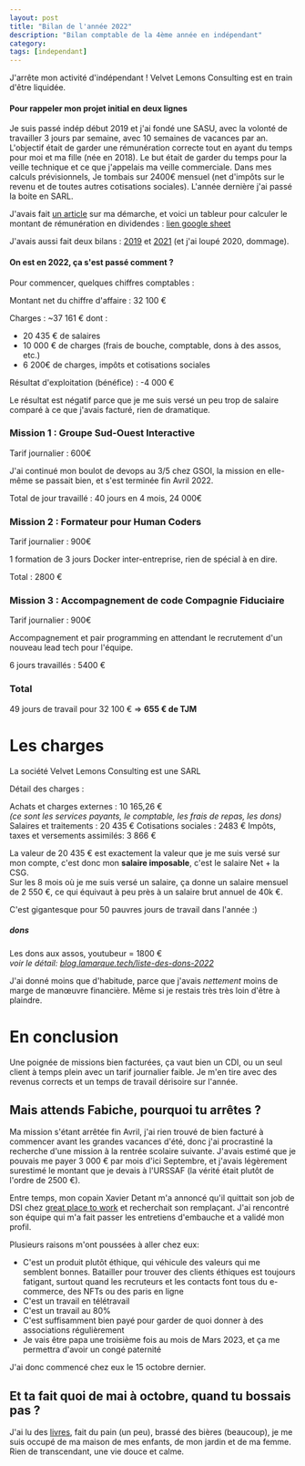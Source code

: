 ```yaml
---
layout: post
title: "Bilan de l'année 2022"
description: "Bilan comptable de la 4ème année en indépendant"
category: 
tags: [independant]
---
```


J'arrête mon activité d'indépendant ! Velvet Lemons Consulting est en train d'être liquidée. 


#### Pour rappeler mon projet initial en deux lignes  

Je suis passé indép début 2019 et j'ai fondé une SASU, avec la volonté de travailler 3 jours par semaine, avec 10 semaines de vacances par an.
L'objectif était de garder une rémunération correcte tout en ayant du temps pour moi et ma fille (née en 2018). Le but était de garder du temps pour la veille technique et ce que j'appelais ma veille commerciale.
Dans mes calculs prévisionnels, Je tombais sur 2400€ mensuel (net d'impôts sur le revenu et de toutes autres cotisations sociales). 
L'année dernière j'ai passé la boite en SARL.

J'avais fait [un article](http://blog.lamarque.tech/3-jours-pour-eux,-4-jours-pour-moi/) sur ma démarche, et voici un tableur pour calculer le montant de rémunération en dividendes : [lien google sheet](https://docs.google.com/spreadsheets/d/1DEdNL_318McOga50-6V5iCfooWyqcsC3P1HbeO1dX-c/edit?usp=sharing)

J'avais aussi fait deux bilans : [2019](https://blog.lamarque.tech/Bilan-de-l'ann%C3%A9e-2019/) et [2021](https://blog.lamarque.tech/Bilan-de-l'ann%C3%A9e-2021/) (et j'ai loupé 2020, dommage). 

#### On est en 2022, ça s'est passé comment ?

Pour commencer, quelques chiffres comptables : 

Montant net du chiffre d'affaire : 32 100 €  

Charges : ~37 161 € dont : 
- 20 435 € de salaires
- 10 000 € de charges (frais de bouche, comptable, dons à des assos, etc.)
- 6 200€ de charges, impôts et cotisations sociales 


Résultat d'exploitation (bénéfice) : -4 000 €   

Le résultat est négatif parce que je me suis versé un peu trop de salaire comparé à ce que j'avais facturé, rien de 
dramatique.

### Mission 1 : Groupe Sud-Ouest Interactive

Tarif journalier : 600€

J'ai continué mon boulot de devops au 3/5 chez GSOI, la mission en elle-même se passait bien, et s'est terminée fin 
Avril 2022.

Total de jour travaillé : 40 jours en 4 mois, 24 000€


### Mission 2 : Formateur pour Human Coders

Tarif journalier : 900€

1 formation de 3 jours Docker inter-entreprise, rien de spécial à en dire.

Total : 2800 € 


### Mission 3 : Accompagnement de code Compagnie Fiduciaire

Tarif journalier : 900€ 

Accompagnement et pair programming en attendant le recrutement d'un nouveau lead tech pour l'équipe. 

6 jours travaillés : 5400 € 


### Total 
 
49 jours de travail pour 32 100 € => **655 € de TJM**


# Les charges

La société Velvet Lemons Consulting est une SARL

Détail des charges :

Achats et charges externes : 10 165,26 €     
_(ce sont les services payants, le comptable, les frais de repas, les dons)_
Salaires et traitements : 20 435 €
Cotisations sociales : 2483 €
Impôts, taxes et versements assimilés: 3 866 €


La valeur de 20 435 € est exactement la valeur que je me suis versé sur mon compte, c'est donc mon **salaire
imposable**, c'est le salaire Net + la CSG.     
Sur les 8 mois où je me suis versé un salaire, ça donne un salaire mensuel de 2 550 €, ce qui
équivaut à peu près à un salaire brut annuel de 40k €.

C'est gigantesque pour 50 pauvres jours de travail dans l'année :)

##### dons
Les dons aux assos, youtubeur = 1800 €    
*voir le détail: [blog.lamarque.tech/liste-des-dons-2022](https://blog.lamarque.tech/liste-des-dons-2022/)*

J'ai donné moins que d'habitude, parce que j'avais *nettement* moins de marge de manœuvre financière. Même 
si je restais très très loin d'être à plaindre.

# En conclusion

Une poignée de missions bien facturées, ça vaut bien un CDI, ou un seul client à temps plein avec
un tarif journalier faible. Je m'en tire avec des revenus corrects et un temps de travail dérisoire sur l'année.

## Mais attends Fabiche, pourquoi tu arrêtes ?

Ma mission s'étant arrêtée fin Avril, j'ai rien trouvé de bien facturé à commencer avant les grandes vacances d'été, donc 
j'ai procrastiné la recherche d'une mission à la rentrée scolaire suivante. J'avais estimé que je pouvais me payer 3 000 € 
par mois d'ici Septembre, et j'avais légèrement surestimé le montant que je devais à l'URSSAF (la vérité était 
plutôt de l'ordre de 2500 €).

Entre temps, mon copain Xavier Detant m'a annoncé qu'il quittait son job de DSI chez [great place to work](https://www.greatplacetowork.fr/) et recherchait 
son remplaçant. J'ai rencontré son équipe qui m'a fait passer les entretiens d'embauche et a validé mon profil.

Plusieurs raisons m'ont poussées à aller chez eux:   

* C'est un produit plutôt éthique, qui véhicule des valeurs qui me 
semblent bonnes. Batailler pour trouver des clients éthiques est toujours fatigant, surtout quand les recruteurs et les contacts 
font tous du e-commerce, des NFTs ou des paris en ligne
* C'est un travail en télétravail
* C'est un travail au 80%
* C'est suffisamment bien payé pour garder de quoi donner à des associations régulièrement
* Je vais être papa une troisième fois au mois de Mars 2023, et ça me permettra d'avoir un congé paternité

J'ai donc commencé chez eux le 15 octobre dernier.


## Et ta fait quoi de mai à octobre, quand tu bossais pas ?

J'ai lu des [livres](https://blog.lamarque.tech/Livres-lus-en-2022/), fait du pain (un peu), brassé des bières (beaucoup), je me suis occupé de ma maison
de mes enfants, de mon jardin et de ma femme. Rien de transcendant, une vie douce et calme.
